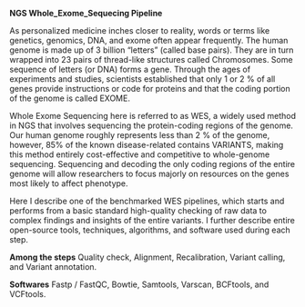 **NGS Whole_Exome_Sequecing  Pipeline**

As personalized medicine inches closer to reality, words or terms like genetics, genomics, DNA, and exome often appear frequently. The human genome is made up of 3 billion “letters” (called base pairs). They are in turn wrapped into 23 pairs of thread-like structures called Chromosomes. Some sequence of letters (or DNA) forms a gene. Through the ages of experiments and studies, scientists established that only 1 or 2 % of all genes provide instructions or code for proteins and that the coding portion of the genome is called EXOME.

Whole Exome Sequencing here is referred to as WES, a widely used method in NGS that involves sequencing the protein-coding regions of the genome. Our human genome roughly represents less than 2 % of the genome, however, 85% of the known disease-related contains VARIANTS, making this method entirely cost-effective and competitive to whole-genome sequencing. Sequencing and decoding the only coding regions of the entire genome will allow researchers to focus majorly on resources on the genes most likely to affect phenotype.

Here I describe one of the benchmarked WES pipelines, which starts and performs from a basic standard high-quality checking of raw data to complex findings and insights of the entire variants. I further describe entire open-source tools, techniques, algorithms, and software used during each step.

**Among the steps**
Quality check, Alignment, Recalibration, Variant calling, and Variant annotation.

**Softwares**
Fastp / FastQC, Bowtie, Samtools, Varscan, BCFtools, and VCFtools.
